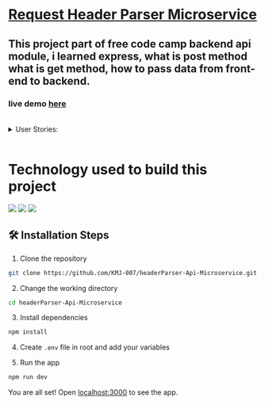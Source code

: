 # [Request Header Parser Microservice](https://www.freecodecamp.org/learn/apis-and-microservices/apis-and-microservices-projects/request-header-parser-microservice)


## This project part of free code camp backend api module, i learned express, what is post method what is get method, how to pass data from front-end to backend.  
### live demo [here](https://headerParser-Api-Microservice.karanmj.repl.co)
  
 
 <br>
 <details>
    <summary>User Stories:</summary>

 1. A request to /api/whoami should return a JSON object with your IP address in the ipaddress key.

2. A request to /api/whoami should return a JSON object with your preferred language in the language key.

3. A request to /api/whoami should return a JSON object with your software in the software key.
</details>
 <br>

# Technology used to build this project

![](https://img.shields.io/badge/JavaScript-F7DF1E?style=for-the-badge&logo=javascript&logoColor=black)
![](https://img.shields.io/badge/Node.js-43853D?style=for-the-badge&logo=node.js&logoColor=white)
![](https://img.shields.io/badge/Express.js-404D59?style=for-the-badge)
<!-- ![](https://img.shields.io/badge/MongoDB-4EA94B?style=for-the-badge&logo=mongodb&logoColor=white) -->



## 🛠️ Installation Steps

1. Clone the repository

```bash
git clone https://github.com/KMJ-007/headerParser-Api-Microservice.git
```

2. Change the working directory

```bash
cd headerParser-Api-Microservice
```

3. Install dependencies

```bash
npm install
```

4. Create `.env` file in root and add your variables

5. Run the app

```bash
npm run dev
```

You are all set! Open [localhost:3000](http://localhost:3000/) to see the app.